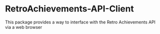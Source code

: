 # RetroAchievements-API-Client

This package provides a way to interface with the Retro Achievements API via a web browser
